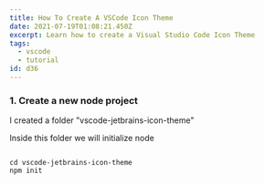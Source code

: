 ```yaml
---
title: How To Create A VSCode Icon Theme
date: 2021-07-19T01:08:21.450Z
excerpt: Learn how to create a Visual Studio Code Icon Theme
tags:
  - vscode
  - tutorial
id: d36
---
```

### 1. Create a new node project

I created a folder "vscode-jetbrains-icon-theme"

Inside this folder we will initialize node

```

cd vscode-jetbrains-icon-theme
npm init
```

